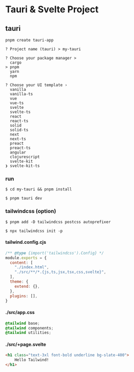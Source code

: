 # Tauri & Svelte Project

## tauri 

```shell
pnpm create tauri-app

? Project name (tauri) > my-tauri 

? Choose your package manager >
  cargo
> pnpm
  yarn
  npm

? Choose your UI template ›
  vanilla
  vanilla-ts
  vue
  vue-ts
  svelte
  svelte-ts
  react
  react-ts
  solid
  solid-ts
  next
  next-ts
  preact
  preact-ts
  angular
  clojurescript
  svelte-kit
❯ svelte-kit-ts
```

### run 

```
$ cd my-tauri && pnpm install

$ pnpm tauri dev
```

### tailwindcss (option)

```
$ pnpm add -D tailwindcss postcss autoprefixer

$ npx tailwindcss init -p
```

#### tailwind.config.cjs

```js
/** @type {import('tailwindcss').Config} */
module.exports = {
  content: [
    "./index.html",
    "./src/**/*.{js,ts,jsx,tsx,css,svelte}",
  ],
  theme: {
    extend: {},
  },
  plugins: [],
}
```

#### ./src/app.css

```css
@tailwind base;
@tailwind components;
@tailwind utilities;
```

#### ./src/+page.svelte

```html
<h1 class="text-3xl font-bold underline bg-slate-400">
    Hello Tailwind!
</h1>
```



